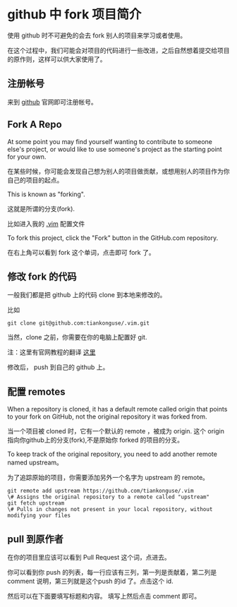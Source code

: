 # github 中 fork 项目简介

使用 github 时不可避免的会去 fork 别人的项目来学习或者使用。

在这个过程中，我们可能会对项目的代码进行一些改进，之后自然想着提交给项目的原作则，这样可以供大家使用了。

## 注册帐号

来到 [github](https://github.com/) 官网即可注册帐号。


## Fork A Repo

At some point you may find yourself wanting to contribute to someone else's project, or would like to use someone's project as the starting point for your own. 

在某些时候，你可能会发现自己想为别人的项目做贡献，或想用别人的项目作为你自己的项目的起点。

This is known as "forking". 

这就是所谓的分支(fork).

比如进入我的 [.vim](https://github.com/tiankonguse/.vim) 配置文件

To fork this project, click the "Fork" button in the GitHub.com repository.

在右上角可以看到 fork 这个单词，点击即可 fork 了。


## 修改 fork 的代码

一般我们都是把 github  上的代码 clone 到本地来修改的。

比如

````
git clone git@github.com:tiankonguse/.vim.git
````

当然，clone 之前，你需要在你的电脑上配置好 git.

注：这里有官网教程的翻译 [这里](http://tiankonguse.com/record/record.php?id=40)

修改后， push 到自己的 github 上。

## 配置 remotes

When a repository is cloned, it has a default remote called origin that points to your fork on GitHub, not the original repository it was forked from. 

当一个项目被 cloned 时，它有一个默认的 remote ，被成为 origin. 这个 origin 指向你github上的分支(fork),不是原始你 forked 的项目的分支。

To keep track of the original repository, you need to add another remote named upstream。

为了追踪原始的项目，你需要添加另外一个名字为 upstream 的 remote。

````
git remote add upstream https://github.com/tiankonguse/.vim
\# Assigns the original repository to a remote called "upstream"
git fetch upstream
\# Pulls in changes not present in your local repository, without modifying your files
````

## pull 到原作者

在你的项目里应该可以看到 Pull Request   这个词，点进去。

你可以看到你 push 的列表，每一行应该有三列，第一列是贡献着，第二列是comment 说明，第三列就是这个push 的id 了。点击这个 id.

然后可以在下面要填写标题和内容。
填写上然后点击 comment 即可。




